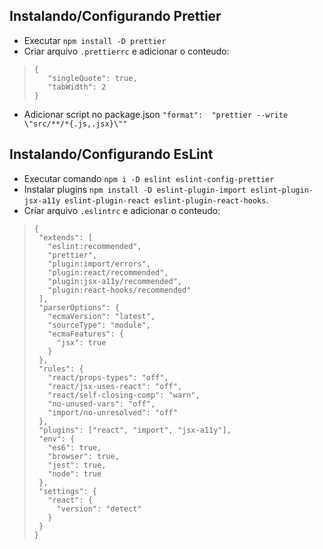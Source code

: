 ## Instalando/Configurando Prettier
- Executar `npm install -D prettier`
- Criar arquivo `.prettierrc` e adicionar o conteudo:
>```
>{
>    "singleQuote": true,
>    "tabWidth": 2
>}
>```
- Adicionar script no package.json `"format":  "prettier --write \"src/**/*{.js,.jsx}\""`

## Instalando/Configurando EsLint
- Executar comando `npm i -D eslint eslint-config-prettier`
- Instalar plugins `npm install -D eslint-plugin-import eslint-plugin-jsx-a11y eslint-plugin-react eslint-plugin-react-hooks`.
- Criar arquivo `.eslintrc` e adicionar o conteudo: 
>```
>{
>  "extends": [
>    "eslint:recommended",
>    "prettier",
>    "plugin:import/errors",
>    "plugin:react/recommended",
>    "plugin:jsx-a11y/recommended",
>    "plugin:react-hooks/recommended"
>  ],
>  "parserOptions": {
>    "ecmaVersion": "latest",
>    "sourceType": "module",
>    "ecmaFeatures": {
>      "jsx": true
>    }
>  },
>  "rules": {
>    "react/props-types": "off",
>    "react/jsx-uses-react": "off",
>    "react/self-closing-comp": "warn",
>    "no-unused-vars": "off",
>    "import/no-unresolved": "off"
>  },
>  "plugins": ["react", "import", "jsx-a11y"],
>  "env": {
>    "es6": true,
>    "browser": true,
>    "jest": true,
>    "node": true
>  },
>  "settings": {
>    "react": {
>      "version": "detect"
>    }
>  }
>}
>```